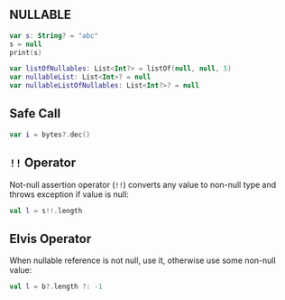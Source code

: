 ## NULLABLE

```kotlin
var s: String? = "abc"
s = null
print(s)
```

```kotlin
var listOfNullables: List<Int?> = listOf(null, null, 5)
var nullableList: List<Int>? = null
var nullableListOfNullables: List<Int?>? = null
```

## Safe Call

```kotlin
var i = bytes?.dec()
```

## `!!` Operator

Not-null assertion operator (`!!`) converts any value to non-null type and throws exception if value is null:

```kotlin
val l = s!!.length
```

## Elvis Operator

When nullable reference is not null, use it, otherwise use some non-null value:

```kotlin
val l = b?.length ?: -1
```
